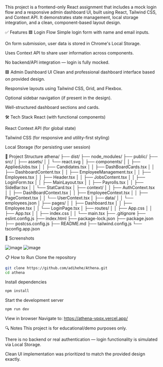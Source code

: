This project is a frontend-only React assignment that includes a mock login flow and a responsive admin dashboard UI, built using React, Tailwind CSS, and Context API. It demonstrates state management, local storage integration, and a clean, component-based layout design.

✅ Features
🟦 Login Flow
Simple login form with name and email inputs.

On form submission, user data is stored in Chrome's Local Storage.

Uses Context API to share user information across components.

No backend/API integration — login is fully mocked.

🟩 Admin Dashboard UI
Clean and professional dashboard interface based on provided design.

Responsive layouts using Tailwind CSS, Grid, and Flexbox.

Optional sidebar navigation (if present in the design).

Well-structured dashboard sections and cards.

🛠️ Tech Stack
React (with functional components)

React Context API (for global state)

Tailwind CSS (for responsive and utility-first styling)

Local Storage (for persisting user session)

📂 Project Structure
athena/
├── dist/
├── node_modules/
├── public/
├── src/
│   ├── assets/
│   │   └── react.svg
│   ├── components/
│   │   ├── AppliedJobs.tsx
│   │   ├── Candidates.tsx
│   │   ├── DashBoardCards.tsx
│   │   ├── DashboardContent.tsx
│   │   ├── EmployeeManagement.tsx
│   │   ├── Employees.tsx
│   │   ├── Header.tsx
│   │   ├── JobsContent.tsx
│   │   ├── LoginForm.tsx
│   │   ├── MainLayout.tsx
│   │   ├── Payrolls.tsx
│   │   ├── SideBar.tsx
│   │   └── StatCard.tsx
│   ├── context/
│   │   ├── AuthContext.tsx
│   │   ├── DashBoardContext.tsx
│   │   ├── EmployeeContext.tsx
│   │   ├── PageContext.tsx
│   │   └── UserContext.tsx
│   ├── data/
│   │   └── employees.json
│   ├── pages/
│   │   ├── Dashboard.tsx
│   │   ├── Employee.tsx
│   │   └── LoginPage.tsx
│   ├── routes/
│   │   ├── App.css
│   │   ├── App.tsx
│   │   ├── index.css
│   │   └── main.tsx
├── .gitignore
├── eslint.config.js
├── index.html
├── package-lock.json
├── package.json
├── postcss.config.js
├── README.md
├── tailwind.config.js
└── tsconfig.app.json


📸 Screenshots  


![image](https://github.com/user-attachments/assets/3e87e26d-5c15-4493-978a-9c87dcc7d724)
![image](https://github.com/user-attachments/assets/886f0625-391d-49d8-990f-85cd99b463be)


📋 How to Run
Clone the repository

```bash
git clone https://github.com/adihehe/Athena.git
cd athena
```

Install dependencies

```bash
npm install
```

Start the development server

```bash
npm run dev
```

View in browser
Navigate to: https://athena-vpqx.vercel.app/


🔍 Notes
This project is for educational/demo purposes only.

There is no backend or real authentication — login functionality is simulated via Local Storage.

Clean UI implementation was prioritized to match the provided design exactly.




